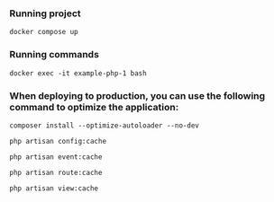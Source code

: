 ### Running project
```
docker compose up
```

### Running commands
```
docker exec -it example-php-1 bash
```

### When deploying to production, you can use the following command to optimize the application:
```
composer install --optimize-autoloader --no-dev

php artisan config:cache

php artisan event:cache

php artisan route:cache

php artisan view:cache
```
